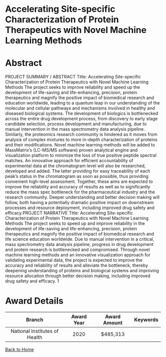 
Accelerating Site-specific Characterization of Protein Therapeutics with Novel Machine Learning Methods
=======================================================================================================

# Abstract


PROJECT SUMMARY / ABSTRACT
Title: Accelerating Site-specific Characterization of Protein Therapeutics with Novel Machine Learning Methods
The project seeks to improve reliability and speed up the development of life-saving and life-enhancing,
precision, protein therapeutics and magnify the positive impact of biomedical research and education
worldwide, leading to a quantum leap in our understanding of the molecular and cellular pathways and
mechanisms involved in healthy and diseased biological systems. The development of biologics is
bottlenecked across the entire drug development process, from discovery to early stage candidate selection,
process development and manufacturing, due to manual intervention in the mass spectrometry data analysis
pipeline. Similarly, the proteomics research community is hindered as it moves from analysis of complex
mixtures to more in-depth characterization of proteins and their modifications.
Novel machine learning methods will be added to MassMatrix’s (LC-MS/MS software) proven analytical engine
and visualization platform to minimize the loss of true positive peptide spectral matches. An innovative
approach for efficient accountability of experimental data at the chromatogram level will also be researched,
developed and added. The latter providing for easy traceability of each peak’s status in the chromatogram as
soon as possible, thus providing convenient high-level assessment. Together, these aims are expected to
improve the reliability and accuracy of results as well as to significantly reduce the mass spec bottleneck for
the pharmaceutical industry and the research community. Deeper understanding and better decision making
will follow, both having a potentially dramatic positive impact on downstream processes and resource
deployment, including improved drug safety and efficacy.PROJECT NARRATIVE
Title: Accelerating Site-specific Characterization of Protein Therapeutics with Novel Machine Learning Methods
The project seeks to speed up and improve reliability in the development of life-saving and life-enhancing,
precision, protein therapeutics and magnify the positive impact of biomedical research and life science
education worldwide. Due to manual intervention in a critical, mass spectrometry data analysis pipeline,
progress in drug development and protein research is bottlenecked and compromised. Through novel machine
learning methods and an innovative visualization approach for validating experimental data, the project is
expected to improve the accuracy and reliability of results and alleviate the bottleneck, thereby deepening
understanding of proteins and biological systems and improving resource allocation through better decision
making, including improved drug safety and efficacy.
1  

# Award Details

|Branch|Award Year|Award Amount|Keywords|
| :---: | :---: | :---: | :---: |
|National Institutes of Health|2020|$485,313||
  
  


[Back to Home](https://github.com/chrischow/dod_sbir_awards/Reports/JH/#2545)
